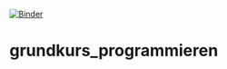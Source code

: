 [![Binder](https://mybinder.org/badge_logo.svg)](https://mybinder.org/v2/gh/bequrios/grundkurs_programmieren/main)

# grundkurs_programmieren